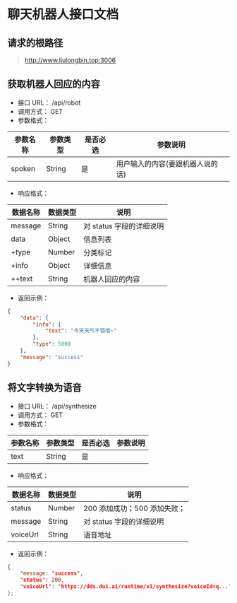 # 聊天机器人接口文档

## 请求的根路径

> http://www.liulongbin.top:3006

## 获取机器人回应的内容

-   接口 URL： /api/robot
-   调用方式： GET
-   参数格式：

| 参数名称 | 参数类型 | 是否必选 | 参数说明                         |
| -------- | -------- | -------- | -------------------------------- |
| spoken   | String   | 是       | 用户输入的内容(要跟机器人说的话) |

-   响应格式：

| 数据名称 | 数据类型 | 说明                     |
| -------- | -------- | ------------------------ |
| message  | String   | 对 status 字段的详细说明 |
| data     | Object   | 信息列表                 |
| +type    | Number   | 分类标记                 |
| +info    | Object   | 详细信息                 |
| ++text   | String   | 机器人回应的内容         |

-   返回示例：

```json
{
    "data": {
        "info": {
            "text": "今天天气不错哦~"
        },
        "type": 5000
    },
    "message": "success"
}
```

## 将文字转换为语音

-   接口 URL： /api/synthesize
-   调用方式： GET
-   参数格式：

| 参数名称 | 参数类型 | 是否必选 | 参数说明 |
| -------- | -------- | -------- | -------- |
| text     | String   | 是       |          |

-   响应格式：

| 数据名称 | 数据类型 | 说明                         |
| -------- | -------- | ---------------------------- |
| status   | Number   | 200 添加成功；500 添加失败； |
| message  | String   | 对 status 字段的详细说明     |
| voiceUrl | String   | 语音地址                     |

-   返回示例：

```json
{
    "message: "success",
	"status": 200,
	"voiceUrl": "https://dds.dui.ai/runtime/v1/synthesize?voiceId=q..." // 略
};
```
